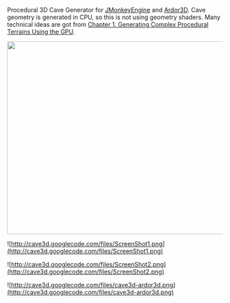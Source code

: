 Procedural 3D Cave Generator for [JMonkeyEngine](http://www.jmonkeyengine.org) and [Ardor3D](http://ardor3d.com). Cave geometry is generated in CPU, so this is not using geometry shaders. Many technical ideas are got from [Chapter 1. Generating Complex Procedural Terrains Using the GPU](http://http.developer.nvidia.com/GPUGems3/gpugems3_ch01.html).

<a href='http://www.youtube.com/watch?feature=player_embedded&v=Kpw9AsMgfQE' target='_blank'><img src='http://img.youtube.com/vi/Kpw9AsMgfQE/0.jpg' width='600' height=450 /></a>

![http://cave3d.googlecode.com/files/ScreenShot1.png](http://cave3d.googlecode.com/files/ScreenShot1.png)

![http://cave3d.googlecode.com/files/ScreenShot2.png](http://cave3d.googlecode.com/files/ScreenShot2.png)

![http://cave3d.googlecode.com/files/cave3d-ardor3d.png](http://cave3d.googlecode.com/files/cave3d-ardor3d.png)
